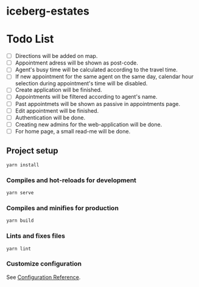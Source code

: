 # iceberg-estates

# Todo List

- [ ] Directions will be added on map.
- [ ] Appointment adress will be shown as post-code.
- [ ] Agent's busy time will be calculated according to the travel time.
- [ ] If new appointment for the same agent on the same day, calendar hour selection during appointment's time will be disabled.
- [ ] Create application will be finished.
- [ ] Appointments will be filtered according to agent's name.
- [ ] Past appointmets will be shown as passive in appointments page.
- [ ] Edit appointment will be finished.
- [ ] Authentication will be done.
- [ ] Creating new admins for the web-application will be done.
- [ ] For home page, a small read-me will be done.

## Project setup
```
yarn install
```

### Compiles and hot-reloads for development
```
yarn serve
```

### Compiles and minifies for production
```
yarn build
```

### Lints and fixes files
```
yarn lint
```

### Customize configuration
See [Configuration Reference](https://cli.vuejs.org/config/).
